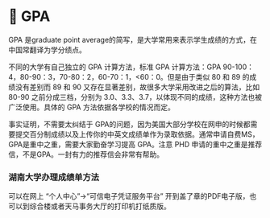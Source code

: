 # 💯 GPA

&#x20;   GPA 是graduate point average的简写，是大学常用来表示学生成绩的方式，在中国常翻译为学分绩点。

&#x20;   不同的大学有自己独立的 GPA 计算方法，标准 GPA 计算方法：GPA 90-100：4，80-90：3，70-80：2，60-70：1，<60：0。但是由于类似 80 和 89 的成绩没有差别而 89 和 90 又存在显著差别，故很多大学采用改进之后的算法，比如 80-90 之前分成三档，分别为 3.0、3.3、3.7，以体现不同的成绩，这种方法也被广泛使用。具体的 GPA 方法依据各学校的情况而定。

&#x20;   事实证明，不需要太纠结于 GPA的问题，因为美国大部分学校在网申的时候都需要提交百分制成绩以及上传你的中英文成绩单作为录取依据。通常申请自费MS，GPA是重中之重，需要大家勤奋学习提高 GPA。注意 PHD 申请的重中之重是推荐信，不是GPA。一封有力的推荐信会非常有帮助。

### 湖南大学办理成绩单方法

&#x20;   可以在网上 “个人中心”->“可信电子凭证服务平台” 开到盖了章的PDF电子版，也可以到综合楼或者天马事务大厅的打印机打纸质版。
